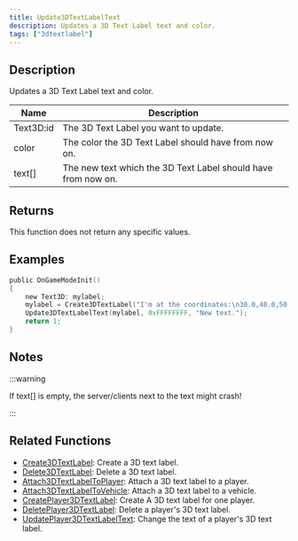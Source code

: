 ```yaml
---
title: Update3DTextLabelText
description: Updates a 3D Text Label text and color.
tags: ["3dtextlabel"]
---
```


<VersionWarn version='SA-MP 0.3a' />

## Description

Updates a 3D Text Label text and color.

| Name      | Description                                                   |
| --------- | ------------------------------------------------------------- |
| Text3D:id | The 3D Text Label you want to update.                         |
| color     | The color the 3D Text Label should have from now on.          |
| text[]    | The new text which the 3D Text Label should have from now on. |

## Returns

This function does not return any specific values.

## Examples

```c
public OnGameModeInit()
{
    new Text3D: mylabel;
    mylabel = Create3DTextLabel("I'm at the coordinates:\n30.0,40.0,50.0", 0x008080FF, 30.0, 40.0, 50.0, 40.0, 0);
    Update3DTextLabelText(mylabel, 0xFFFFFFFF, "New text.");
    return 1;
}
```

## Notes

:::warning

If text[] is empty, the server/clients next to the text might crash!

:::

## Related Functions

- [Create3DTextLabel](Create3DTextLabel.md): Create a 3D text label.
- [Delete3DTextLabel](Delete3DTextLabel.md): Delete a 3D text label.
- [Attach3DTextLabelToPlayer](Attach3DTextLabelToPlayer.md): Attach a 3D text label to a player.
- [Attach3DTextLabelToVehicle](Attach3DTextLabelToVehicle.md): Attach a 3D text label to a vehicle.
- [CreatePlayer3DTextLabel](CreatePlayer3DTextLabel.md): Create A 3D text label for one player.
- [DeletePlayer3DTextLabel](DeletePlayer3DTextLabel.md): Delete a player's 3D text label.
- [UpdatePlayer3DTextLabelText](UpdatePlayer3DTextLabelText.md): Change the text of a player's 3D text label.
